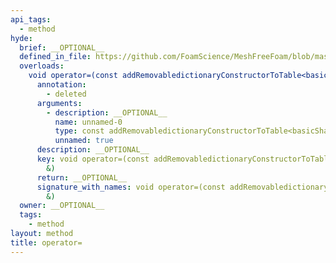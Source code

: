 ```yaml
---
api_tags:
  - method
hyde:
  brief: __OPTIONAL__
  defined_in_file: https://github.com/FoamScience/MeshFreeFoam/blob/master/src/meshfree/shapes/basicShape/basicShape.H
  overloads:
    void operator=(const addRemovabledictionaryConstructorToTable<basicShapeType> &):
      annotation:
        - deleted
      arguments:
        - description: __OPTIONAL__
          name: unnamed-0
          type: const addRemovabledictionaryConstructorToTable<basicShapeType> &
          unnamed: true
      description: __OPTIONAL__
      key: void operator=(const addRemovabledictionaryConstructorToTable<basicShapeType>
        &)
      return: __OPTIONAL__
      signature_with_names: void operator=(const addRemovabledictionaryConstructorToTable<basicShapeType>
        &)
  owner: __OPTIONAL__
  tags:
    - method
layout: method
title: operator=
---
```

